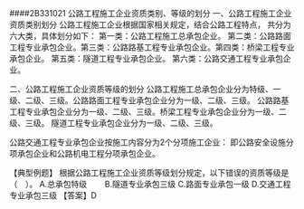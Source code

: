 ####2B331021 公路工程施工企业资质类别、等级的划分
一、公路工程施工企业资质类别划分
公路工程施工企业根据国家相关规定，结合公路工程特点， 共分为六大类，具体划分如下：
第一类：公路工程施工总承包企业。 第二类：公路路面工程专业承包企业。第三类：公路路基工程专业承包企业。第四类：桥梁工程专业承包企业。
第五类：隧道工程专业承包企业。
第六类：公路交通工程专业承包企业。

二、公路工程施工企业资质等级的划分
公路工程施工总承包企业分为特级、一级、二级、三级。公路路面工程专业承包企业分为一级、二级、三级。
公路路基工程专业承包企业分为一级、二级、三级。桥梁工程专业承包企业分为一级、二级、三级。
隧道工程专业承包企业分为一级、二级、三级。

公路交通工程专业承包企业按施工内容分为2个分项施工企业： 即公路安全设施分项承包企业和公路机电工程分项承包企业。

【典型例题】
根据公路工程施工企业资质等级划分规定，以下错误的资质等级是（　）。
A.总承包特级　　
B.隧道专业承包三级
C.路面专业承包一级
D.交通工程专业承包三级
【答案】D

